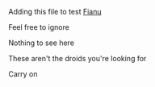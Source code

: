 Adding this file to test [Fianu](app.fianu.io) 

Feel free to ignore

Nothing to see here

These aren't the droids you're looking for

Carry on
